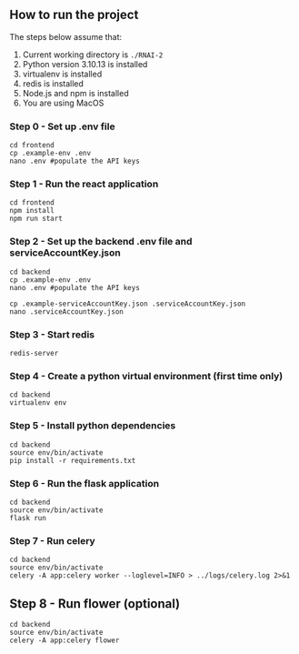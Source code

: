 ## How to run the project

The steps below assume that:

1. Current working directory is `./RNAI-2`
2. Python version 3.10.13 is installed
3. virtualenv is installed
4. redis is installed
5. Node.js and npm is installed
6. You are using MacOS

### Step 0 - Set up .env file

```
cd frontend
cp .example-env .env
nano .env #populate the API keys
```

### Step 1 - Run the react application

```
cd frontend
npm install
npm run start
```

### Step 2 - Set up the backend .env file and serviceAccountKey.json

```
cd backend
cp .example-env .env
nano .env #populate the API keys

cp .example-serviceAccountKey.json .serviceAccountKey.json
nano .serviceAccountKey.json
```

### Step 3 - Start redis

```
redis-server
```

### Step 4 - Create a python virtual environment (first time only)

```
cd backend
virtualenv env
```

### Step 5 - Install python dependencies

```
cd backend
source env/bin/activate
pip install -r requirements.txt
```

### Step 6 - Run the flask application

```
cd backend
source env/bin/activate
flask run
```

### Step 7 - Run celery

```
cd backend
source env/bin/activate
celery -A app:celery worker --loglevel=INFO > ../logs/celery.log 2>&1
```

## Step 8 - Run flower (optional)

```
cd backend
source env/bin/activate
celery -A app:celery flower
```
